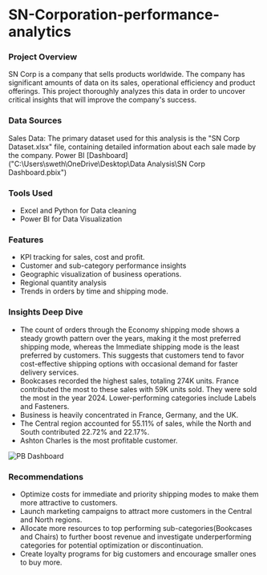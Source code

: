 # SN-Corporation-performance-analytics
### Project Overview
SN Corp is a company that sells products worldwide. 
The company has significant amounts of data on its sales, operational efficiency and product offerings. This project thoroughly analyzes this data in order to uncover critical insights that will improve the company's success.

### Data Sources
Sales Data: The primary dataset used for this analysis is the "SN Corp Dataset.xlsx" file, containing detailed information about each sale made by the company.
Power BI [Dashboard]("C:\Users\sweth\OneDrive\Desktop\Data Analysis\SN Corp Dashboard.pbix")

### Tools Used
- Excel and Python for Data cleaning
- Power BI for Data Visualization


### Features
- KPI tracking for sales, cost and profit.
- Customer and sub-category performance insights
- Geographic visualization of business operations.
- Regional quantity analysis
- Trends in orders by time and shipping mode.
  
### Insights Deep Dive

- The count of orders through the Economy shipping mode shows a steady growth pattern over the years, making it the most preferred shipping mode, whereas the Immediate shipping mode is the least preferred by customers. This suggests that customers tend to favor cost-effective shipping options with occasional demand for faster delivery services.
- Bookcases recorded the highest sales, totaling 274K units. France contributed the most to these sales with 59K units sold. They were sold the most in the year 2024. Lower-performing categories include Labels and Fasteners.
- Business is heavily concentrated in France, Germany, and the UK.
- The Central region accounted for 55.11% of sales, while the North and South contributed 22.72% and 22.17%.
- Ashton Charles is the most profitable customer.


![PB Dashboard](https://github.com/user-attachments/assets/80557d15-88ae-4075-a7ad-94e499223dea)

### Recommendations
- Optimize costs for immediate and priority shipping modes to make them more attractive to customers.
- Launch marketing campaigns to attract more customers in the Central and North regions.
- Allocate more resources to top performing sub-categories(Bookcases and Chairs) to further boost revenue and investigate underperforming categories for potential optimization or discontinuation.
- Create loyalty programs for big customers and encourage smaller ones to buy more.






